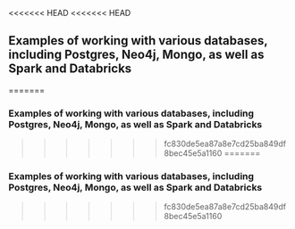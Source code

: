 <<<<<<< HEAD
<<<<<<< HEAD
## Examples of working with various databases, including Postgres, Neo4j, Mongo, as well as Spark and Databricks
=======
### Examples of working with various databases, including Postgres, Neo4j, Mongo, as well as Spark and Databricks
>>>>>>> fc830de5ea87a8e7cd25ba849df8bec45e5a1160
=======
### Examples of working with various databases, including Postgres, Neo4j, Mongo, as well as Spark and Databricks
>>>>>>> fc830de5ea87a8e7cd25ba849df8bec45e5a1160
